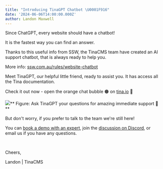 ```yaml
---
title: "Introducing TinaGPT Chatbot \U0001F916"
date: '2024-06-06T14:00:00.000Z'
author: Landon Maxwell
---
```


Since ChatGPT, every website should have a chatbot!

It is the fastest way you can find an answer.

Thanks to this useful info from SSW, the TinaCMS team have created an AI support chatbot, that is always ready to help you.

More info: [ssw.com.au/rules/website-chatbot](https://www.ssw.com.au/rules/website-chatbot/)

Meet TinaGPT, our helpful little friend, ready to assist you. It has access all the Tina documentation.

Check it out now - open the orange chat bubble 🟠 on [tina.io](https://aus01.safelinks.protection.outlook.com) 🦙

![](https://res.cloudinary.com/forestry-demo/image/upload/v1717733469/tinaGPT-img_afz4sq.jpg)** Figure: Ask TinaGPT your questions for amazing immediate support 🦙**

But don't worry, if you prefer to talk to the team we're still here!

You can [book a demo with an expert](https://aus01.safelinks.protection.outlook.com), join the [discussion on Discord](https://aus01.safelinks.protection.outlook.com), or email us if you have any questions.

 

Cheers,

Landon | TinaCMS
